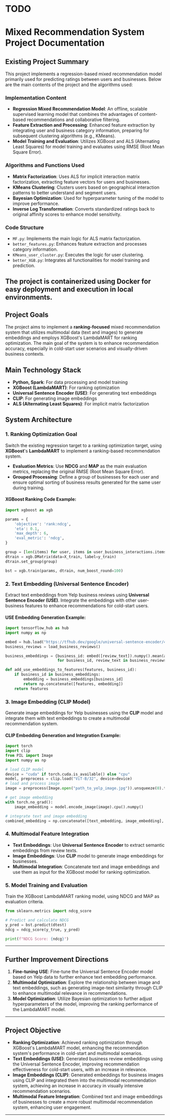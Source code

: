 # TODO
# Mixed Recommendation System Project Documentation
## Existing Project Summary

This project implements a regression-based mixed recommendation model primarily used for predicting ratings between users and businesses. Below are the main contents of the project and the algorithms used:

### Implementation Content
- **Regression Mixed Recommendation Model**: An offline, scalable supervised learning model that combines the advantages of content-based recommendations and collaborative filtering.
- **Feature Extraction and Processing**: Enhanced feature extraction by integrating user and business category information, preparing for subsequent clustering algorithms (e.g., KMeans).
- **Model Training and Evaluation**: Utilizes XGBoost and ALS (Alternating Least Squares) for model training and evaluates using RMSE (Root Mean Square Error).

### Algorithms and Functions Used
- **Matrix Factorization**: Uses ALS for implicit interaction matrix factorization, extracting feature vectors for users and businesses.
- **KMeans Clustering**: Clusters users based on geographical interaction patterns to better understand and segment users.
- **Bayesian Optimization**: Used for hyperparameter tuning of the model to improve performance.
- **Inverse Log Transformation**: Converts standardized ratings back to original affinity scores to enhance model sensitivity.

### Code Structure
- `MF.py`: Implements the main logic for ALS matrix factorization.
- `better_features.py`: Enhances feature extraction and processes category information.
- `KMeans_user_cluster.py`: Executes the logic for user clustering.
- `better_XGB.py`: Integrates all functionalities for model training and prediction.

The project is containerized using Docker for easy deployment and execution in local environments.
---

## Project Goals
The project aims to implement a **ranking-focused** mixed recommendation system that utilizes multimodal data (text and images) to generate embeddings and employs XGBoost's LambdaMART for ranking optimization. The main goal of the system is to enhance recommendation accuracy, especially in cold-start user scenarios and visually-driven business contexts.

## Main Technology Stack
- **Python, Spark**: For data processing and model training
- **XGBoost (LambdaMART)**: For ranking optimization
- **Universal Sentence Encoder (USE)**: For generating text embeddings
- **CLIP**: For generating image embeddings
- **ALS (Alternating Least Squares)**: For implicit matrix factorization

## System Architecture
### 1. Ranking Optimization Goal
Switch the existing regression target to a ranking optimization target, using **XGBoost**'s **LambdaMART** to implement a ranking-based recommendation system.
- **Evaluation Metrics**: Use **NDCG** and **MAP** as the main evaluation metrics, replacing the original RMSE (Root Mean Square Error).
- **Grouped Processing**: Define a group of businesses for each user and ensure optimal sorting of business results generated for the same user during training.

#### XGBoost Ranking Code Example:
```python
import xgboost as xgb

params = {
    'objective': 'rank:ndcg',
    'eta': 0.1,
    'max_depth': 6,
    'eval_metric': 'ndcg',
}

group = [len(items) for user, items in user_business_interactions.items()]
dtrain = xgb.DMatrix(data=X_train, label=y_train)
dtrain.set_group(group)

bst = xgb.train(params, dtrain, num_boost_round=100)
```
### 2. Text Embedding (Universal Sentence Encoder)

Extract text embeddings from Yelp business reviews using **Universal Sentence Encoder (USE)**. Integrate the embeddings with other user-business features to enhance recommendations for cold-start users.

#### USE Embedding Generation Example:
```python
import tensorflow_hub as hub
import numpy as np

embed = hub.load("https://tfhub.dev/google/universal-sentence-encoder/4")
business_reviews = load_business_reviews()

business_embeddings = {business_id: embed([review_text]).numpy().mean(axis=0)
                       for business_id, review_text in business_reviews.items()}

def add_use_embeddings_to_features(features, business_id):
    if business_id in business_embeddings:
        embedding = business_embeddings[business_id]
        return np.concatenate([features, embedding])
    return features
```

### 3. Image Embedding (CLIP Model)

Generate image embeddings for Yelp businesses using the **CLIP** model and integrate them with text embeddings to create a multimodal recommendation system.

#### CLIP Embedding Generation and Integration Example:
```python
import torch
import clip
from PIL import Image
import numpy as np

# load CLIP model
device = "cuda" if torch.cuda.is_available() else "cpu"
model, preprocess = clip.load("ViT-B/32", device=device)
# load and process image
image = preprocess(Image.open("path_to_yelp_image.jpg")).unsqueeze(0).to(device)

# get image embedding
with torch.no_grad():
    image_embedding = model.encode_image(image).cpu().numpy()

# integrate text and image embedding
combined_embedding = np.concatenate([text_embedding, image_embedding], axis=1)
```

### 4. Multimodal Feature Integration
- **Text Embeddings**: Use **Universal Sentence Encoder** to extract semantic embeddings from review texts.
- **Image Embeddings**: Use **CLIP** model to generate image embeddings for businesses.
- **Multimodal Integration**: Concatenate text and image embeddings and use them as input for the XGBoost model for ranking optimization.

### 5. Model Training and Evaluation
Train the XGBoost LambdaMART ranking model, using NDCG and MAP as evaluation criteria.

```python
from sklearn.metrics import ndcg_score

# Predict and calculate NDCG
y_pred = bst.predict(dtest)
ndcg = ndcg_score(y_true, y_pred)

print(f"NDCG Score: {ndcg}")
```

---

## Further Improvement Directions
1. **Fine-tuning USE**: Fine-tune the Universal Sentence Encoder model based on Yelp data to further enhance text embedding performance.
2. **Multimodal Optimization**: Explore the relationship between image and text embeddings, such as generating image-text similarity through CLIP to enhance multimodal relevance in recommendations.
3. **Model Optimization**: Utilize Bayesian optimization to further adjust hyperparameters of the model, improving the ranking performance of the LambdaMART model.

---

## Project Objective
- **Ranking Optimization**: Achieved ranking optimization through XGBoost's LambdaMART model, enhancing the recommendation system's performance in cold-start and multimodal scenarios.
- **Text Embeddings (USE)**: Generated business review embeddings using the Universal Sentence Encoder, improving recommendation effectiveness for cold-start users, with an increase in relevance.
- **Image Embeddings (CLIP)**: Generated embeddings for business images using CLIP and integrated them into the multimodal recommendation system, achieving an increase in accuracy in visually intensive recommendation scenarios.
- **Multimodal Feature Integration**: Combined text and image embeddings of businesses to create a more robust multimodal recommendation system, enhancing user engagement.

---